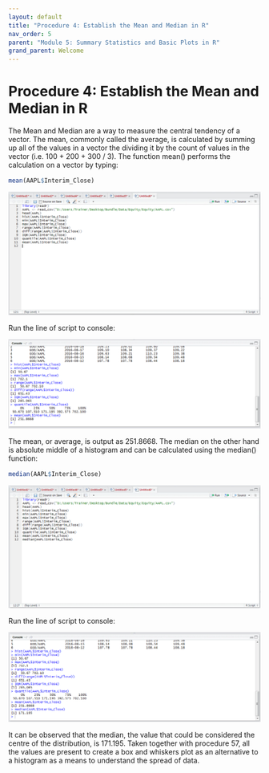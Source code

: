```yaml
---
layout: default
title: "Procedure 4: Establish the Mean and Median in R"
nav_order: 5
parent: "Module 5: Summary Statistics and Basic Plots in R"
grand_parent: Welcome
---
```


# Procedure 4: Establish the Mean and Median in R

The Mean and Median are a way to measure the central tendency of a vector.  The mean, commonly called the average, is calculated by summing up all of the values in a vector the dividing it by the count of values in the vector (i.e. 100 + 200 + 300 / 3).  The function mean() performs the calculation on a vector by typing:

``` r
mean(AAPL$Interim_Close)
```

![img.png](img.png)

Run the line of script to console:

![img_1.png](img_1.png)

The mean, or average, is output as 251.8668.  The median on the other hand is absolute middle of a histogram and can be calculated using the median() function:

``` r
median(AAPL$Interim_Close)
```

![img_2.png](img_2.png)

Run the line of script to console:

![img_3.png](img_3.png)

It can be observed that the median, the value that could be considered the centre of the distribution, is 171.195.  Taken together with procedure 57, all the values are present to create a box and whiskers plot as an alternative to a histogram as a means to understand the spread of data.